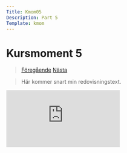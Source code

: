 ```yaml
---
Title: Kmom05
Description: Part 5
Template: kmom
---
```


Kursmoment 5
==================
><a href="kmom04" class="show"><i class="fas fa-arrow-left"></i> Föregående</a> <a href="kmom06" class="show">Nästa <i class="fas fa-arrow-right"></i> </a>

>Här kommer snart min redovisningstext.

<div class="embed-container">
    <iframe src="https://www.youtube.com/embed/NKSy30igiHU" frameborder="0" allowfullscreen></iframe>
</div>
